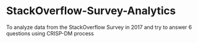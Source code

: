 # StackOverflow-Survey-Analytics
To analyze data from the StackOverflow Survey in 2017 and try to answer 6 questions using CRISP-DM process
